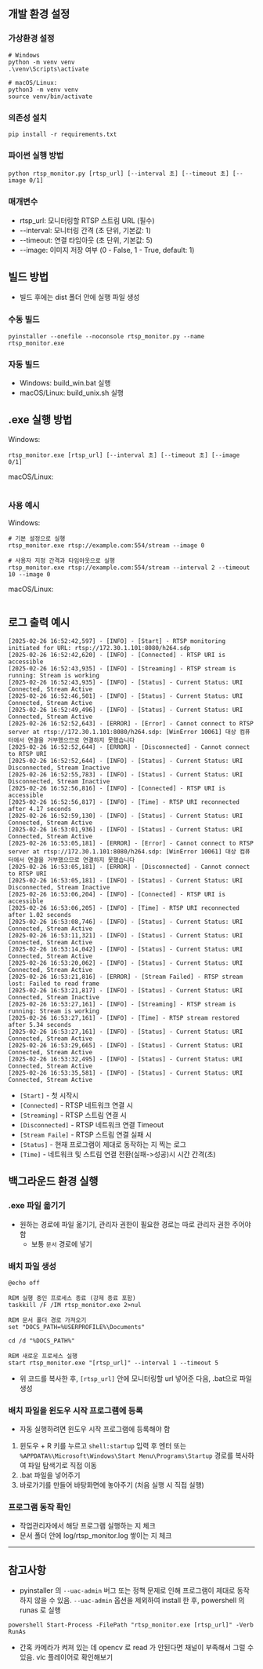 ## 개발 환경 설정

### 가상환경 설정

```
# Windows
python -m venv venv
.\venv\Scripts\activate

# macOS/Linux:
python3 -m venv venv
source venv/bin/activate
```

### 의존성 설치

```
pip install -r requirements.txt
```

### 파이썬 실행 방법

```
python rtsp_monitor.py [rtsp_url] [--interval 초] [--timeout 초] [--image 0/1]
```

### 매개변수

- rtsp_url: 모니터링할 RTSP 스트림 URL (필수)
- --interval: 모니터링 간격 (초 단위, 기본값: 1)
- --timeout: 연결 타임아웃 (초 단위, 기본값: 5)
- --image: 이미지 저장 여부 (0 - False, 1 - True, default: 1)

## 빌드 방법

- 빌드 후에는 dist 폴더 안에 실행 파일 생성

### 수동 빌드

```
pyinstaller --onefile --noconsole rtsp_monitor.py --name rtsp_monitor.exe
```

### 자동 빌드

- Windows: build_win.bat 실행
- macOS/Linux: build_unix.sh 실행

## .exe 실행 방법

Windows:

```
rtsp_monitor.exe [rtsp_url] [--interval 초] [--timeout 초] [--image 0/1]
```

macOS/Linux:

```

```

### 사용 예시

Windows:

```
# 기본 설정으로 실행
rtsp_monitor.exe rtsp://example.com:554/stream --image 0

# 사용자 지정 간격과 타임아웃으로 실행
rtsp_monitor.exe rtsp://example.com:554/stream --interval 2 --timeout 10 --image 0
```

macOS/Linux:

```

```

## 로그 출력 예시

```
[2025-02-26 16:52:42,597] - [INFO] - [Start] - RTSP monitoring initiated for URL: rtsp://172.30.1.101:8080/h264.sdp
[2025-02-26 16:52:42,620] - [INFO] - [Connected] - RTSP URI is accessible
[2025-02-26 16:52:43,935] - [INFO] - [Streaming] - RTSP stream is running: Stream is working
[2025-02-26 16:52:43,935] - [INFO] - [Status] - Current Status: URI Connected, Stream Active
[2025-02-26 16:52:46,501] - [INFO] - [Status] - Current Status: URI Connected, Stream Active
[2025-02-26 16:52:49,496] - [INFO] - [Status] - Current Status: URI Connected, Stream Active
[2025-02-26 16:52:52,643] - [ERROR] - [Error] - Cannot connect to RTSP server at rtsp://172.30.1.101:8080/h264.sdp: [WinError 10061] 대상 컴퓨터에서 연결을 거부했으므로 연결하지 못했습니다
[2025-02-26 16:52:52,644] - [ERROR] - [Disconnected] - Cannot connect to RTSP URI
[2025-02-26 16:52:52,644] - [INFO] - [Status] - Current Status: URI Disconnected, Stream Inactive
[2025-02-26 16:52:55,783] - [INFO] - [Status] - Current Status: URI Disconnected, Stream Inactive
[2025-02-26 16:52:56,816] - [INFO] - [Connected] - RTSP URI is accessible
[2025-02-26 16:52:56,817] - [INFO] - [Time] - RTSP URI reconnected after 4.17 seconds
[2025-02-26 16:52:59,130] - [INFO] - [Status] - Current Status: URI Connected, Stream Active
[2025-02-26 16:53:01,936] - [INFO] - [Status] - Current Status: URI Connected, Stream Active
[2025-02-26 16:53:05,181] - [ERROR] - [Error] - Cannot connect to RTSP server at rtsp://172.30.1.101:8080/h264.sdp: [WinError 10061] 대상 컴퓨터에서 연결을 거부했으므로 연결하지 못했습니다
[2025-02-26 16:53:05,181] - [ERROR] - [Disconnected] - Cannot connect to RTSP URI
[2025-02-26 16:53:05,181] - [INFO] - [Status] - Current Status: URI Disconnected, Stream Inactive
[2025-02-26 16:53:06,204] - [INFO] - [Connected] - RTSP URI is accessible
[2025-02-26 16:53:06,205] - [INFO] - [Time] - RTSP URI reconnected after 1.02 seconds
[2025-02-26 16:53:08,746] - [INFO] - [Status] - Current Status: URI Connected, Stream Active
[2025-02-26 16:53:11,321] - [INFO] - [Status] - Current Status: URI Connected, Stream Active
[2025-02-26 16:53:14,042] - [INFO] - [Status] - Current Status: URI Connected, Stream Active
[2025-02-26 16:53:20,062] - [INFO] - [Status] - Current Status: URI Connected, Stream Active
[2025-02-26 16:53:21,816] - [ERROR] - [Stream Failed] - RTSP stream lost: Failed to read frame
[2025-02-26 16:53:21,817] - [INFO] - [Status] - Current Status: URI Connected, Stream Inactive
[2025-02-26 16:53:27,161] - [INFO] - [Streaming] - RTSP stream is running: Stream is working
[2025-02-26 16:53:27,161] - [INFO] - [Time] - RTSP stream restored after 5.34 seconds
[2025-02-26 16:53:27,161] - [INFO] - [Status] - Current Status: URI Connected, Stream Active
[2025-02-26 16:53:29,665] - [INFO] - [Status] - Current Status: URI Connected, Stream Active
[2025-02-26 16:53:32,495] - [INFO] - [Status] - Current Status: URI Connected, Stream Active
[2025-02-26 16:53:35,581] - [INFO] - [Status] - Current Status: URI Connected, Stream Active
```

- `[Start]` - 첫 시작시
- `[Connected]` - RTSP 네트워크 연결 시
- `[Streaming]` - RTSP 스트림 연결 시
- `[Disconnected]` - RTSP 네트워크 연결 Timeout
- `[Stream Faile]` - RTSP 스트림 연결 실패 시
- `[Status]` - 현재 프로그램이 제대로 동작하는 지 찍는 로그
- `[Time]` - 네트워크 및 스트림 연결 전환(실패->성공)시 시간 간격(초)

## 백그라운드 환경 실행

### .exe 파일 옮기기

- 원하는 경로에 파일 옮기기, 관리자 권한이 필요한 경로는 따로 관리자 권한 주어야 함
  - 보통 `문서` 경로에 넣기

### 배치 파일 생성

```
@echo off

REM 실행 중인 프로세스 종료 (강제 종료 포함)
taskkill /F /IM rtsp_monitor.exe 2>nul

REM 문서 폴더 경로 가져오기
set "DOCS_PATH=%USERPROFILE%\Documents"

cd /d "%DOCS_PATH%"

REM 새로운 프로세스 실행
start rtsp_monitor.exe "[rtsp_url]" --interval 1 --timeout 5

```

- 위 코드를 복사한 후, `[rtsp_url]` 안에 모니터링할 url 넣어준 다음, .bat으로 파일 생성

### 배치 파일을 윈도우 시작 프로그램에 등록

- 자동 실행하려면 윈도우 시작 프로그램에 등록해야 함

1. 윈도우 + R 키를 누르고 `shell:startup` 입력 후 엔터 또는 `%APPDATA%\Microsoft\Windows\Start Menu\Programs\Startup` 경로를 복사하여 파일 탐색기로 직접 이동
2. .bat 파일을 넣어주기
3. 바로가기를 만들어 바탕화면에 놓아주기 (처음 실행 시 직접 실행)

### 프로그램 동작 확인

- 작업관리자에서 해당 프로그램 실행하는 지 체크
- 문서 폴더 안에 log/rtsp_monitor.log 쌓이는 지 체크

---

## 참고사항

- pyinstaller 의 `--uac-admin` 버그 또는 정책 문제로 인해 프로그램이 제대로 동작하지 않을 수 있음. `--uac-admin` 옵션을 제외하여 install 한 후, powershell 의 runas 로 실행

```
powershell Start-Process -FilePath "rtsp_monitor.exe [rtsp_url]" -Verb RunAs
```

- 간혹 카메라가 켜져 있는 데 opencv 로 read 가 안된다면 채널이 부족해서 그럴 수 있음. vlc 플레이어로 확인해보기
